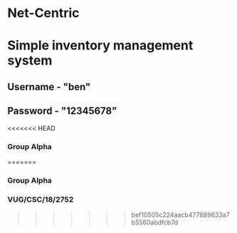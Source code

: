 # Net-Centric
# Simple inventory management system

## Username - "ben"
## Password - "12345678"

<<<<<<< HEAD
### Group Alpha
=======
### Group Alpha 
### VUG/CSC/18/2752
>>>>>>> bef10505c224aacb477889633a7b5560abdfcb7d
